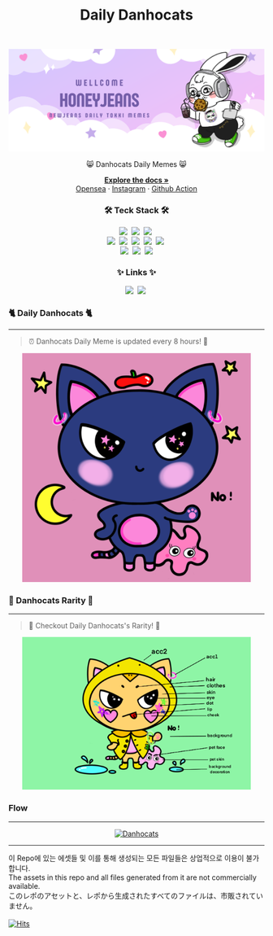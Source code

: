 <h1 align="center"> Daily Danhocats </h1> <br>
<p align="center">
  <a href="https://www.instagram.com/danhocats_daily/">
    <img alt="GitPoint" title="GitPoint" src="https://raw.githubusercontent.com/ika9810/Danhocats-Daily/main/Banner/HoneyJeansBanner_New.png">
  </a>
</p>

<p align="center">
  😸 Danhocats Daily Memes 😸
</p>

<p align="center">
<a href="https://jongheon-projects.notion.site/1-3-337113913b0b43668af20915e1e32b95"><strong>Explore the docs »</strong></a>
<br>
<a href="https://opensea.io/collection/danhocats">Opensea</a>
·
<a href="https://www.instagram.com/danhocats_daily/">Instagram</a>
·
<a href="https://github.com/ika9810/Danhocats-Daily/actions">Github Action</a>
</p>
<h3 align="center">🛠 Teck Stack 🛠</h3>
<p align="center">
<!-- node, npm, Github Action, Zapier python, markdown, instagram, -->
  <img src="https://img.shields.io/badge/Svelte-FF3E00?style=flat&logo=Svelte&logoColor=white"/></a>&nbsp</a>
  <img src="https://img.shields.io/badge/vite-%23646CFF.svg?style=flat&logo=vite&logoColor=white"/></a>&nbsp</a>
  <img src="https://img.shields.io/badge/Vercel-000000?style=flat&logo=Vercel&logoColor=white"/></a>&nbsp</a>
  <br>
  <img src="https://img.shields.io/badge/Node.js-339933?style=flat&logo=Node.js&logoColor=white"/></a>&nbsp
  <img src="https://img.shields.io/badge/NPM-%23CB3837.svg?style=flat&logo=npm&logoColor=white"/></a>&nbsp
  <img src="https://img.shields.io/badge/GitHub Action-gray?style=flat&logo=GitHub&logoColor=black"/></a>&nbsp
  <img src="https://img.shields.io/badge/Zapier-%23CB3837.svg?style=flat&logoColor=white"/></a>&nbsp
  <img src="https://img.shields.io/badge/Figma-F24E1E?style=flat&logo=Figma&logoColor=white"/></a>&nbsp
  <br>
  <img src="https://img.shields.io/badge/GitHub-gray?style=flat&logo=GitHub&logoColor=black"/></a>&nbsp
  <img src="https://img.shields.io/badge/Python-white?style=flat&logo=Python&logoColor=#3776AB"/></a>&nbsp
  <img src="https://img.shields.io/badge/Markdown-000000?style=flat&logo=Markdown&logoColor=white"/>
</p>


<h3 align="center"> ✨ Links ✨ </h3>
<p align="center">
  <a href="https://www.instagram.com/danhocats_daily/"><img src="https://img.shields.io/badge/Instagram-E4405F?style=flat&logo=Instagram&logoColor=white&link=https://www.instagram.com/danhocats_daily/"/></a>&nbsp
  <a href="https://honeyjeans.honeyvuitton.com/"><img src="https://img.shields.io/badge/website-000000?style=flat&logo=About.me&logoColor=white&link=https://www.instagram.com/danhocats_daily/"/></a>&nbsp
</p>

### 🐈 Daily Danhocats 🐈
******
> ⏰ Danhocats Daily Meme is updated every 8 hours! 🔄
<p align="center">
  <a href="https://raw.githubusercontent.com/ika9810/Danhocats-Daily/main/build/images/1.png">
    <img alt="Danhocats" title="Danhocats" src="https://raw.githubusercontent.com/ika9810/Danhocats-Daily/main/build/images/1.png" width="450">
  </a>
</p>

### 🦄 Danhocats Rarity 🦄
******
> 🌈 Checkout Daily Danhocats's Rarity! 🌈
<p align="center">
  <a href="https://raw.githubusercontent.com/ika9810/Danhocats-Daily/main/asset/rarity.png">
    <img alt="Danhocats" title="Danhocats" src="https://raw.githubusercontent.com/ika9810/Danhocats-Daily/main/asset/rarity.png" width="450">
  </a>
</p>

### Flow
******
<p align="center">
  <a href="https://www.instagram.com/danhocats_daily/">
    <img alt="Danhocats" title="Danhocats" src="https://raw.githubusercontent.com/ika9810/Danhocats-Daily/main/Banner/HoneyJeansFlow_low.jpg">
  </a>
</p>

******

이 Repo에 있는 에셋들 및 이를 통해 생성되는 모든 파일들은 상업적으로 이용이 불가합니다. <br>
The assets in this repo and all files generated from it are not commercially available.<br>
このレポのアセットと、レポから生成されたすべてのファイルは、市販されていません。<br><br>
[![Hits](https://hits.seeyoufarm.com/api/count/incr/badge.svg?url=https%3A%2F%2Fgithub.com%2Fika9810%2FDanhocats-Daily&count_bg=%23FFC8C8&title_bg=%23555555&icon=&icon_color=%23E7E7E7&title=hits&edge_flat=false)](https://hits.seeyoufarm.com) 